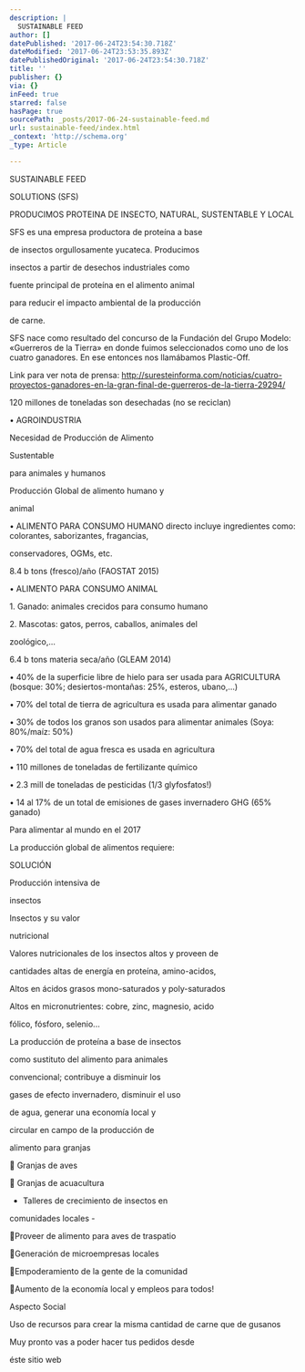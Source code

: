 ```yaml
---
description: |
  SUSTAINABLE FEED 
author: []
datePublished: '2017-06-24T23:54:30.718Z'
dateModified: '2017-06-24T23:53:35.893Z'
datePublishedOriginal: '2017-06-24T23:54:30.718Z'
title: ''
publisher: {}
via: {}
inFeed: true
starred: false
hasPage: true
sourcePath: _posts/2017-06-24-sustainable-feed.md
url: sustainable-feed/index.html
_context: 'http://schema.org'
_type: Article

---
```

SUSTAINABLE FEED 

SOLUTIONS (SFS) 

PRODUCIMOS PROTEINA DE INSECTO, 
NATURAL, SUSTENTABLE Y LOCAL 

SFS es una empresa productora de proteína a base 

de insectos orgullosamente yucateca. Producimos 

insectos a partir de desechos industriales como 

fuente principal de proteína en el alimento animal 

para reducir el impacto ambiental de la producción 

de carne. 

SFS nace como resultado del concurso de la Fundación del Grupo Modelo: «Guerreros de la 
Tierra» en donde fuimos seleccionados como uno de los cuatro ganadores. En ese entonces 
nos llamábamos Plastic-Off. 

Link para ver nota de prensa: 
http://suresteinforma.com/noticias/cuatro-proyectos-ganadores-en-la-gran-final-de-guerreros-de-la-tierra-29294/ 

[][0][][0][][0][][0][][0][][0][][0][][0][][0][][0][][0][][0][][0][][0][][0][][0][][0][][0][][0][][0][][0][][0][][0][][0][][0][][0]

120 millones de toneladas son desechadas 
(no se reciclan) 

• AGROINDUSTRIA 

Necesidad de Producción de Alimento 

Sustentable 

para animales y humanos 

Producción Global de alimento humano y 

animal 

• ALIMENTO PARA CONSUMO HUMANO directo incluye 
ingredientes como: colorantes, saborizantes, fragancias, 

conservadores, OGMs, etc. 

8.4 b tons (fresco)/año (FAOSTAT 2015) 

• ALIMENTO PARA CONSUMO ANIMAL 

1\. Ganado: animales crecidos para consumo humano 

2\. Mascotas: gatos, perros, caballos, animales del 

zoológico,... 

6.4 b tons materia seca/año (GLEAM 2014) 

• 40% de la superficie libre de hielo para ser usada para AGRICULTURA 
(bosque: 30%; desiertos-montañas: 25%, esteros, ubano,...) 

• 70% del total de tierra de agricultura es usada para alimentar ganado 

• 30% de todos los granos son usados para alimentar animales (Soya: 
80%/maíz: 50%) 

• 70% del total de agua fresca es usada en agricultura 

• 110 millones de toneladas de fertilizante químico 

• 2.3 mill de toneladas de pesticidas (1/3 glyfosfatos!) 

• 14 al 17% de un total de emisiones de gases invernadero GHG (65% 
ganado) 

Para alimentar al mundo en el 2017 

La producción global de alimentos requiere: 

SOLUCIÓN 

Producción intensiva de 

insectos 

Insectos y su valor 

nutricional 

Valores nutricionales de los insectos altos y proveen de 

cantidades altas de energía en proteína, amino-acidos, 

Altos en ácidos grasos mono-saturados y poly-saturados 

Altos en micronutrientes: cobre, zinc, magnesio, acido 

fólico, fósforo, selenio... 

La producción de proteína a base de insectos 

como sustituto del alimento para animales 

convencional; contribuye a disminuir los 

gases de efecto invernadero, disminuir el uso 

de agua, generar una economía local y 

circular en campo de la producción de 

alimento para granjas 

 Granjas de aves 

 Granjas de 
acuacultura 

- Talleres de crecimiento de insectos en 

comunidades locales - 

Proveer de alimento para aves de traspatio 

Generación de microempresas locales 

Empoderamiento de la gente de la 
comunidad 

Aumento de la economía local y empleos para 
todos! 

Aspecto Social 

Uso de recursos para crear la misma cantidad de carne que de 
gusanos 

Muy pronto vas a poder 
hacer tus pedidos desde 

éste sitio web 

[0]: http://suresteinforma.com/noticias/cuatro-proyectos-ganadores-en-la-gran-final-de-guerreros-de-la-tierra-29294/